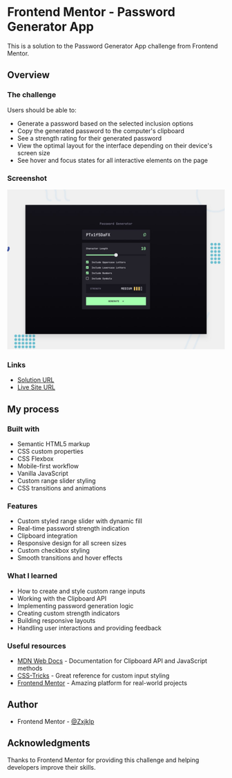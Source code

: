 # Frontend Mentor - Password Generator App

This is a solution to the Password Generator App challenge from Frontend Mentor.

## Overview

### The challenge

Users should be able to:

- Generate a password based on the selected inclusion options
- Copy the generated password to the computer's clipboard
- See a strength rating for their generated password
- View the optimal layout for the interface depending on their device's screen size
- See hover and focus states for all interactive elements on the page

### Screenshot

![](./preview.jpg)

### Links

- [Solution URL](https://github.com/Zxjklp/password-generator-app)
- [Live Site URL](https://zxjklp.github.io/password-generator-app/)

## My process

### Built with

- Semantic HTML5 markup
- CSS custom properties
- CSS Flexbox
- Mobile-first workflow
- Vanilla JavaScript
- Custom range slider styling
- CSS transitions and animations

### Features

- Custom styled range slider with dynamic fill
- Real-time password strength indication
- Clipboard integration
- Responsive design for all screen sizes
- Custom checkbox styling
- Smooth transitions and hover effects

### What I learned

- How to create and style custom range inputs
- Working with the Clipboard API
- Implementing password generation logic
- Creating custom strength indicators
- Building responsive layouts
- Handling user interactions and providing feedback

### Useful resources

- [MDN Web Docs](https://developer.mozilla.org) - Documentation for Clipboard API and JavaScript methods
- [CSS-Tricks](https://css-tricks.com) - Great reference for custom input styling
- [Frontend Mentor](https://www.frontendmentor.io) - Amazing platform for real-world projects

## Author

- Frontend Mentor - [@Zxjklp](https://www.frontendmentor.io/profile/Zxjklp)

## Acknowledgments

Thanks to Frontend Mentor for providing this challenge and helping developers improve their skills.
